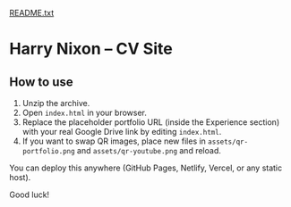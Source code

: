 [README.txt](https://github.com/user-attachments/files/21550858/README.txt)

Harry Nixon – CV Site
=====================

How to use
----------
1) Unzip the archive.
2) Open `index.html` in your browser.
3) Replace the placeholder portfolio URL (inside the Experience section) with your real Google Drive link by editing `index.html`.
4) If you want to swap QR images, place new files in `assets/qr-portfolio.png` and `assets/qr-youtube.png` and reload.

You can deploy this anywhere (GitHub Pages, Netlify, Vercel, or any static host).

Good luck!
